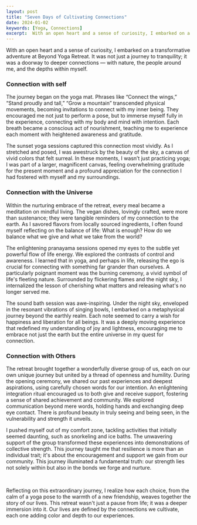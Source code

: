 ```yaml
---
layout: post
title: "Seven Days of Cultivating Connections"
date: 2024-01-02
keywords: [Yoga, Connections]
excerpt:  With an open heart and a sense of curiosity, I embarked on a transformative adventure at Beyond Yoga Retreat. It was not just a journey to tranquility; it was a doorway to deeper connections — with nature, the people around me, and the depths within myself.
---
```


With an open heart and a sense of curiosity, I embarked on a transformative adventure at Beyond Yoga Retreat. It was not just a journey to tranquility; it was a doorway to deeper connections — with nature, the people around me, and the depths within myself.

### Connection with self

The journey began on the yoga mat. Phrases like “Connect the wings,” “Stand proudly and tall,” “Grow a mountain” transcended physical movements, becoming invitations to connect with my inner being. They encouraged me not just to perform a pose, but to immerse myself fully in the experience, connecting with my body and mind with intention. Each breath became a conscious act of nourishment, teaching me to experience each moment with heightened awareness and gratitude.

The sunset yoga sessions captured this connection most vividly. As I stretched and posed, I was awestruck by the beauty of the sky, a canvas of vivid colors that felt surreal. In these moments, I wasn’t just practicing yoga; I was part of a larger, magnificent canvas, feeling overwhelming gratitude for the present moment and a profound appreciation for the connection I had fostered with myself and my surroundings.

### Connection with the Universe 

Within the nurturing embrace of the retreat, every meal became a meditation on mindful living. The vegan dishes, lovingly crafted, were more than sustenance; they were tangible reminders of my connection to the earth. As I savored flavors from locally sourced ingredients, I often found myself reflecting on the balance of life: What is enough? How do we balance what we give and what we take from the world?

The enlightening pranayama sessions opened my eyes to the subtle yet powerful flow of life energy. We explored the contrasts of control and awareness. I learned that in yoga, and perhaps in life, releasing the ego is crucial for connecting with something far grander than ourselves. A particularly poignant moment was the burning ceremony, a vivid symbol of life's fleeting nature. Surrounded by flickering flames and the night sky, I internalized the lesson of cherishing what matters and releasing what's no longer served me.

The sound bath session was awe-inspiring. Under the night sky, enveloped in the resonant vibrations of singing bowls, I embarked on a metaphysical journey beyond the earthly realm. Each note seemed to carry a wish for happiness and liberation for all beings. It was a deeply moving experience that redefined my understanding of joy and lightness, encouraging me to embrace not just the earth but the entire universe in my quest for connection.

### Connection with Others

The retreat brought together a wonderfully diverse group of us, each on our own unique journey but united by a thread of openness and humility. During the opening ceremony, we shared our past experiences and deepest aspirations, using carefully chosen words for our intention. An enlightening integration ritual encouraged us to both give and receive support, fostering a sense of shared achievement and community. We explored communication beyond mere words, holding hands and exchanging deep eye contact. There is profound beauty in truly seeing and being seen, in the vulnerability and strength it unveils.

I pushed myself out of my comfort zone, tackling activities that initially seemed daunting, such as snorkeling and ice baths. The unwavering support of the group transformed these experiences into demonstrations of collective strength. This journey taught me that resilience is more than an individual trait; it's about the encouragement and support we gain from our community. This journey illuminated a fundamental truth: our strength lies not solely within but also in the bonds we forge and nurture.

&nbsp;

Reflecting on this extraordinary journey, I realize how each choice, from the calm of a yoga pose to the warmth of a new friendship, weaves together the story of our lives. This retreat wasn't just a pause from life; it was a deeper immersion into it. Our lives are defined by the connections we cultivate, each one adding color and depth to our experiences.
